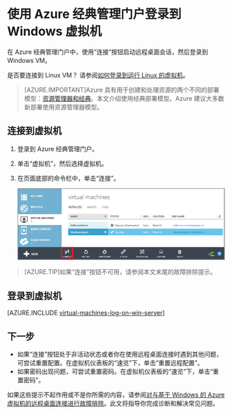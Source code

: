 <properties
	pageTitle="登录到经典 Azure VM | Azure"
	description="使用 Azure 经典管理门户登录到使用经典部署模型创建的 Windows 虚拟机。"
	services="virtual-machines-windows"
	documentationCenter=""
	authors="cynthn"
	manager="timlt"
	editor="tysonn"
	tags="azure-service-management"/>

<tags
	ms.service="virtual-machines-windows"
	ms.date="05/05/2016"
	wacn.date="06/29/2016"/>


# 使用 Azure 经典管理门户登录到 Windows 虚拟机



在 Azure 经典管理门户中，使用“连接”按钮启动远程桌面会话，然后登录到 Windows VM。

是否要连接到 Linux VM？ 请参阅[如何登录到运行 Linux 的虚拟机](/documentation/articles/virtual-machines-linux-classic-log-on)。

> [AZURE.IMPORTANT]Azure 具有用于创建和处理资源的两个不同的部署模型：[资源管理器和经典](/documentation/articles/resource-manager-deployment-model)。本文介绍使用经典部署模型。Azure 建议大多数新部署使用资源管理器模型。

## 连接到虚拟机

1. 登录到 Azure 经典管理门户。

2. 单击“虚拟机”，然后选择虚拟机。

3. 在页面底部的命令栏中，单击“连接”。

	![登录到虚拟机](./media/virtual-machines-windows-classic-connect-logon/connectwindows.png)
	
> [AZURE.TIP]如果“连接”按钮不可用，请参阅本文末尾的故障排除提示。

## 登录到虚拟机

[AZURE.INCLUDE [virtual-machines-log-on-win-server](../includes/virtual-machines-log-on-win-server.md)]

## 下一步

-	如果“连接”按钮处于非活动状态或者你在使用远程桌面连接时遇到其他问题，可尝试重置配置。在虚拟机仪表板的“速览”下，单击“重置远程配置”。
-	如果密码出现问题，可尝试重置密码。在虚拟机仪表板的“速览”下，单击“重置密码”。

如果这些提示不起作用或不是你所需的内容，请参阅[对与基于 Windows 的 Azure 虚拟机的远程桌面连接进行故障排除](/documentation/articles/virtual-machines-windows-troubleshoot-rdp-connection)。此文将指导你完成诊断和解决常见问题。

<!---HONumber=Mooncake_1221_2015-->